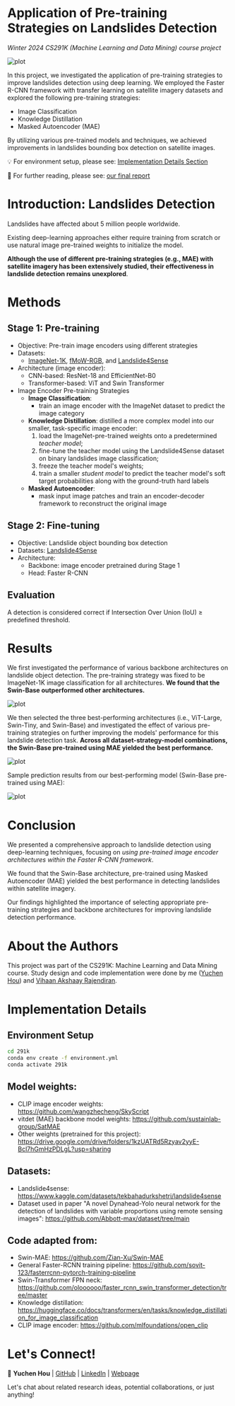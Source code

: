 # Application of Pre-training Strategies on Landslides Detection

*Winter 2024 CS291K (Machine Learning and Data Mining) course project*

![plot](/figures/training_pipeline.png)

In this project, we investigated the application of pre-training strategies to improve landslides detection using deep learning. We employed the Faster R-CNN framework with transfer learning on satellite imagery datasets and explored the following pre-training strategies:
- Image Classification
- Knowledge Distillation
- Masked Autoencoder (MAE)

By utilizing various pre-trained models and techniques, we achieved improvements in landslides bounding box detection on satellite images.


:bulb: For environment setup, please see: [Implementation Details Section](#implementation-details)

:mag_right: For further reading, please see: [our final report](/final_report.pdf) 

# Introduction: Landslides Detection
Landslides have affected about 5 million people worldwide.

Existing deep-learning approaches either require training from scratch or use natural image pre-trained weights to initialize the model.

**Although the use of different pre-training strategies (e.g., MAE) with satellite imagery has been extensively studied, their effectiveness in landslide detection remains unexplored**. 

# Methods
## Stage 1: Pre-training
- Objective: Pre-train image encoders using different strategies
- Datasets:
    - [ImageNet-1K](https://www.image-net.org/), [fMoW-RGB](https://github.com/fMoW/dataset), and [Landslide4Sense](https://www.kaggle.com/datasets/tekbahadurkshetri/landslide4sense)
- Architecture (image encoder):
    - CNN-based: ResNet-18 and EfficientNet-B0
    - Transformer-based:  ViT and Swin Transformer
- Image Encoder Pre-training Strategies
    - **Image Classification**: 
        - train an image encoder with the ImageNet dataset to predict the image category
    - **Knowledge Distillation**: distilled a more complex model into our smaller, task-specific image encoder:
        1) load the ImageNet-pre-trained weights onto a predetermined *teacher model*; 
        2) fine-tune the teacher model using the Landslide4Sense dataset on binary landslides image classification; 
        3) freeze the teacher model's weights; 
        4) train a smaller *student model* to predict the teacher model's soft target probabilities along with the ground-truth hard labels
    - **Masked Autoencoder**: 
        - mask input image patches and train an encoder-decoder framework to reconstruct the original image

## Stage 2: Fine-tuning
- Objective: Landslide object bounding box detection
- Datasets: [Landslide4Sense](https://www.kaggle.com/datasets/tekbahadurkshetri/landslide4sense)
- Architecture:
    - Backbone: image encoder pretrained during Stage 1
    - Head: Faster R-CNN


## Evaluation
A detection is considered correct if Intersection Over Union (IoU) ≥ predefined threshold.

# Results

We first investigated the performance of various backbone architectures on landslide object detection. The pre-training strategy was fixed to be ImageNet-1K image classification for all architectures. **We found that the Swin-Base outperformed other architectures.**

![plot](/figures/Table1.jpg)

We then selected the three best-performing architectures (i.e., ViT-Large, Swin-Tiny, and Swin-Base) and investigated the effect of various pre-training strategies on further improving the models' performance for this landslide detection task. **Across all dataset-strategy-model combinations, the Swin-Base pre-trained using MAE yielded the best performance.**

![plot](/figures/Table2.jpg)

Sample prediction results from our best-performing model (Swin-Base pre-trained using MAE):

![plot](/figures/prediction.png)

# Conclusion
 We presented a comprehensive approach to landslide detection using deep-learning techniques, focusing on *using pre-trained image encoder architectures within the Faster R-CNN framework*. 
 
 We found that the Swin-Base architecture, pre-trained using Masked Autoencoder (MAE) yielded the best performance in detecting landslides within satellite imagery. 

  Our findings highlighted the importance of selecting appropriate pre-training strategies and backbone architectures for improving landslide detection performance. 

# About the Authors
This project was part of the CS291K: Machine Learning and Data Mining course. Study design and code implementation were done by me ([Yuchen Hou](https://github.com/subawocit)) and [Vihaan Akshaay Rajendiran](https://github.com/VihaanAkshaay).


# Implementation Details
## Environment Setup
```sh
cd 291k
conda env create -f environment.yml
conda activate 291k
```

## Model weights:
- CLIP image encoder weights: https://github.com/wangzhecheng/SkyScript
- vitdet (MAE) backbone model weights: https://github.com/sustainlab-group/SatMAE
- Other weights (pretrained for this project): https://drive.google.com/drive/folders/1kzUATRd5Rzyav2yyE-Bcl7hGmHzPDLgL?usp=sharing 

## Datasets:
- Landslide4sense: https://www.kaggle.com/datasets/tekbahadurkshetri/landslide4sense
- Dataset used in paper "A novel Dynahead-Yolo neural network for the detection of landslides with variable proportions using remote sensing images": https://github.com/Abbott-max/dataset/tree/main


## Code adapted from:
- Swin-MAE: https://github.com/Zian-Xu/Swin-MAE
- General Faster-RCNN training pipeline: https://github.com/sovit-123/fasterrcnn-pytorch-training-pipeline
- Swin-Transformer FPN neck: https://github.com/oloooooo/faster_rcnn_swin_transformer_detection/tree/master
- Knowledge distillation: https://huggingface.co/docs/transformers/en/tasks/knowledge_distillation_for_image_classification
- CLIP image encoder: https://github.com/mlfoundations/open_clip

# Let's Connect!

:e-mail: **Yuchen Hou** |  [GitHub](https://github.com/subawocit) | [LinkedIn](https://www.linkedin.com/in/yuchen-hou-b95083205/) | [Webpage](https://bionicvisionlab.org/people/hou_yuchen/)

Let's chat about related research ideas, potential collaborations, or just anything!
